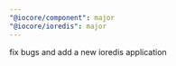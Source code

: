 ```yaml
---
"@iocore/component": major
"@iocore/ioredis": major
---
```


fix bugs and add a new ioredis application
